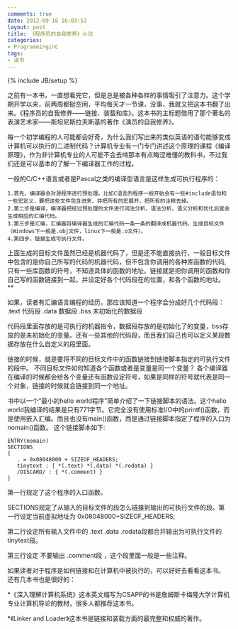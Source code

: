 ```yaml
---
comments: true
date: 2012-09-16 16:03:53
layout: post
title: 《程序员的自我修养》小记
categories:
- ProgramminginC
tags:
- 读书
---
```


{% include JB/setup %}



之前有一本书，一直想看完它，但是总是被各种各样的事情吸引了注意力。这个学期开学以来，前两周都挺空闲，平均每天才一节课，没事，我就又把这本书翻了出来。《程序员的自我修养——链接、装载和库》。这本书的主标题借用了那个著名的表演艺术家——斯坦尼斯拉夫斯基的著作《演员的自我修养》。

每一个初学编程的人可能都会好奇，为什么我们写出来的类似英语的语句能够变成计算机可以执行的二进制代码？计算机专业有一门专门讲述这个原理的课程《编译原理》，作为非计算机专业的人可能不会去啃那本有点晦涩难懂的教科书，不过我们还是可以基本的了解一下编译器工作的过程。

一般的C/C++语言或者是Pascal之类的编译型语言是这样生成可执行程序的：

	1.首先，编译器会对源程序进行预处理。比如C语言的程序一般开始会有一些#include语句和一些宏定义，要把这些文件包含进来，并把所有的宏展开，把所有的注释去掉。
	2.第二步是编译，编译器把经过预处理的文件进行词法分析，语法分析，语义分析和优化后就会生成相应的汇编代码。
	3.第三步是汇编，汇编器将编译器生成的汇编代码一条一条的翻译成机器代码，生成目标文件（Windows下一般是.obj文件，linux下一般是.o文件）。
	4.第四步，链接生成可执行文件。

上面生成的目标文件虽然已经是机器代码了，但是还不能直接执行，一般目标文件中包含的是你自己所写的代码的机器代码，但不包含你调用的各种库函数的代码,只有一些库函数的符号，不知道具体的函数的地址。链接就是把你调用的函数和你自己写的函数链接到一起，并设定好各个代码段在的位置，和各个函数的地址。**

如果，读者有汇编语言编程的经历，那应该知道一个程序会分成好几个代码段：
	.text 代码段 .data 数据段 .bss 未初始化的数据段

代码段里面存放的是可执行的机器指令，数据段存放的是初始化了的变量，bss存放的是未初始化的变量。还有一些其他的代码段，而且我们自己也可以定义某段数据存放在什么自定义的段里面。

链接的时候，就是要将不同的目标文件中的函数链接到链接脚本指定的可执行文件的段中。
不同目标文件如何知道各个函数或者是变量是同一个变量？ 各个编译器在编译的时候都会给各个变量还有函数设定符号，如果是同样的符号就代表是同一个对象，链接的时候就会链接到同一个地址。

书中以一个“最小的hello world程序”简单介绍了一下链接脚本的语法。这个hello world我编译的结果是只有771字节。它完全没有使用标准I/O中的printf()函数，而是使用嵌入汇编。而且也没有main()函数，而是通过链接脚本指定了程序的入口为nomain()函数。
这个链接脚本如下:

    
    
    ENTRY(nomain)
    SECTIONS
    {
       . = 0x08048000 + SIZEOF_HEADERS;
       tinytext : { *(.text) *(.data) *(.rodata) }
       /DISCARD/ : { *(.comment) }
    }
    


第一行规定了这个程序的入口函数。 

SECTIONS规定了从输入的目标文件的段怎么链接到输出的可执行文件的段。第一行设定当前虚拟地址为 0x08048000+SIZEOF_HEADERS;

第二行设定所有输入文件中的 .text .data .rodata段都合并输出为可执行文件的tinytext段。

第三行设定 不要输出 .comment段 ，这个段里面一般是一些注释。

如果读者对于程序是如何链接和在计算机中被执行的，可以好好去看看这本书。
还有几本书也是很好的：

*《深入理解计算机系统》这本英文缩写为CSAPP的书是詹姆斯卡梅隆大学计算机专业计算机导论的教材，很多人都推荐这本书。

*《Linker and Loader》这本书是链接和装载方面的最完整和权威的著作。
